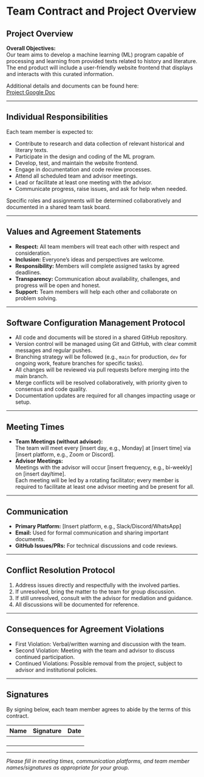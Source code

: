 # Team Contract and Project Overview

## Project Overview

**Overall Objectives:**  
Our team aims to develop a machine learning (ML) program capable of processing and learning from provided texts related to history and literature. The end product will include a user-friendly website frontend that displays and interacts with this curated information.

Additional details and documents can be found here:  
[Project Google Doc](https://docs.google.com/document/d/1HU5PNYD8z_Wzx6vONrB9GvUc7qkXME4gnrfXbqMdZUI/edit?usp=sharing)

---

## Individual Responsibilities

Each team member is expected to:
- Contribute to research and data collection of relevant historical and literary texts.
- Participate in the design and coding of the ML program.
- Develop, test, and maintain the website frontend.
- Engage in documentation and code review processes.
- Attend all scheduled team and advisor meetings.
- Lead or facilitate at least one meeting with the advisor.
- Communicate progress, raise issues, and ask for help when needed.

Specific roles and assignments will be determined collaboratively and documented in a shared team task board.

---

## Values and Agreement Statements

- **Respect:** All team members will treat each other with respect and consideration.
- **Inclusion:** Everyone’s ideas and perspectives are welcome.
- **Responsibility:** Members will complete assigned tasks by agreed deadlines.
- **Transparency:** Communication about availability, challenges, and progress will be open and honest.
- **Support:** Team members will help each other and collaborate on problem solving.

---

## Software Configuration Management Protocol

- All code and documents will be stored in a shared GitHub repository.
- Version control will be managed using Git and GitHub, with clear commit messages and regular pushes.
- Branching strategy will be followed (e.g., `main` for production, `dev` for ongoing work, feature branches for specific tasks).
- All changes will be reviewed via pull requests before merging into the main branch.
- Merge conflicts will be resolved collaboratively, with priority given to consensus and code quality.
- Documentation updates are required for all changes impacting usage or setup.

---

## Meeting Times

- **Team Meetings (without advisor):**  
  The team will meet every [insert day, e.g., Monday] at [insert time] via [insert platform, e.g., Zoom or Discord].
- **Advisor Meetings:**  
  Meetings with the advisor will occur [insert frequency, e.g., bi-weekly] on [insert day/time].  
  Each meeting will be led by a rotating facilitator; every member is required to facilitate at least one advisor meeting and be present for all.

---

## Communication

- **Primary Platform:** [Insert platform, e.g., Slack/Discord/WhatsApp]
- **Email:** Used for formal communication and sharing important documents.
- **GitHub Issues/PRs:** For technical discussions and code reviews.

---

## Conflict Resolution Protocol

1. Address issues directly and respectfully with the involved parties.
2. If unresolved, bring the matter to the team for group discussion.
3. If still unresolved, consult with the advisor for mediation and guidance.
4. All discussions will be documented for reference.

---

## Consequences for Agreement Violations

- First Violation: Verbal/written warning and discussion with the team.
- Second Violation: Meeting with the team and advisor to discuss continued participation.
- Continued Violations: Possible removal from the project, subject to advisor and institutional policies.

---

## Signatures

By signing below, each team member agrees to abide by the terms of this contract.

| Name              | Signature        | Date       |
|-------------------|-----------------|------------|
|                   |                 |            |
|                   |                 |            |
|                   |                 |            |
|                   |                 |            |

---

*Please fill in meeting times, communication platforms, and team member names/signatures as appropriate for your group.*
````It looks like you want to commit and push the README file we created. To proceed, I need the repository name (under your account JonCGroberg) where you'd like this README.md to be added.
